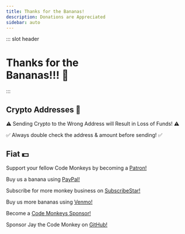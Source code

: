 ```yaml
---
title: Thanks for the Bananas!
description: Donations are Appreciated
sidebar: auto
---
```


::: slot header

# Thanks for the <div class="emoji-wrap">Bananas!!! 🍌</div>

:::

<div class="topic-card">

## Crypto Addresses 🔗

⚠️ Sending Crypto to the Wrong Address will Result in Loss of <span class="emoji-wrap">Funds! ⚠️</span>

✅ Always double check the address & amount before <span class="emoji-wrap">sending! ✅</span>

<CryptoAddresses />

</div>

<div class="topic-card fiat-card">

## Fiat 💵

Support your fellow Code Monkeys by becoming a [Patron!](https://www.patreon.com/codemonkeys?fan_landing=true)

Buy us a banana using [PayPal!](https://paypal.me/codemonkeystech?locale.x=en_US)

Subscribe for more monkey business on [SubscribeStar!](https://www.subscribestar.com/code-monkeys)

Buy us more bananas using [Venmo!](https://venmo.com/u/codemonkeys)

Become a [Code Monkeys Sponsor!](https://github.com/sponsors/codemonkeysio)

Sponsor Jay the Code Monkey on [GitHub!](https://github.com/sponsors/jchiarulli)

</div>

<style lang="stylus" scoped>
h1
  padding-bottom: 5rem

h2
  color: $accentColor
  margin: 1.875rem 0

.topic-card
  border: 0.125rem solid #16181d
  box-shadow: 0 0.5rem 1rem 0 #16181d
  transition: 0.2s
  border-radius: 1.875rem
  background-image: radial-gradient(circle at center center, $backgroundColorThree, $backgroundColor)

.topic-card:hover
  box-shadow: 0.125rem 0.5rem 1rem 0.125rem #0b0c0f

.fiat-card
  margin-top: 3.5rem

@media (max-width: 54.6875rem)
  p
    text-align: center

@media (max-width: 26.3125rem)
  .topic-card
    padding: 0 1rem

@media (min-width: 26.375rem)
  .topic-card
    padding: 0 2rem
</style>
